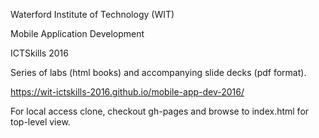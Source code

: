 Waterford Institute of Technology (WIT)

Mobile Application Development

ICTSkills 2016


Series of labs (html books) and accompanying slide decks (pdf format).

https://wit-ictskills-2016.github.io/mobile-app-dev-2016/

For local access clone, checkout gh-pages and browse to index.html for top-level view.
